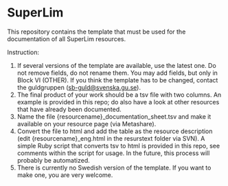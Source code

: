 # SuperLim

This repository contains the template that must be used for the documentation of all SuperLim resources.

Instruction: 
1. If several versions of the template are available, use the latest one. Do not remove fields, do not rename them. You may add fields, but only in Block VI (OTHER). If you think the template has to be changed, contact the guldgruppen (sb-guld@svenska.gu.se).
2. The final product of your work should be a tsv file with two columns. An example is provided in this repo; do also have a look at other resources that have already been documented.
3. Name the file {resourcename}_documentation_sheet.tsv and make it available on your resource page (via Metashare).
4. Convert the file to html and add the table as the resource description (edit {resourcename}_eng.html in the resurstext folder via SVN). A simple Ruby script that converts tsv to html is provided in this repo, see comments within the script for usage. In the future, this process will probably be automatized.
5. There is currently no Swedish version of the template. If you want to make one, you are very welcome. 
